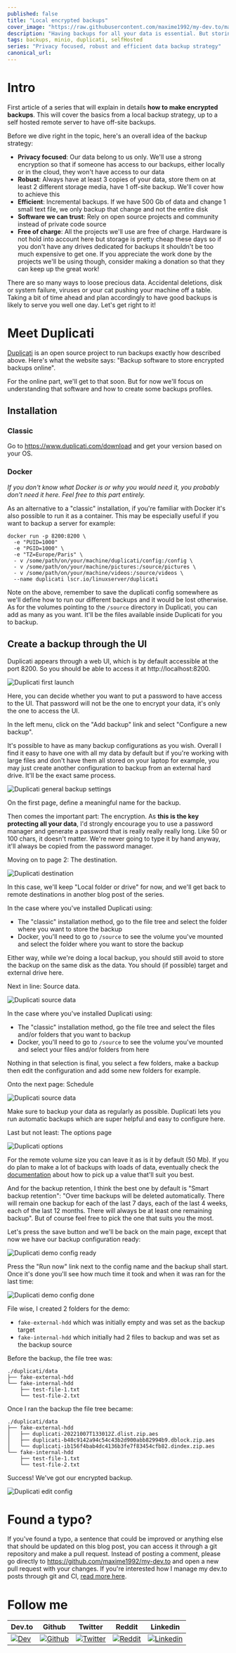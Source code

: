 ```yaml
---
published: false
title: "Local encrypted backups"
cover_image: "https://raw.githubusercontent.com/maxime1992/my-dev.to/master/blog-posts/encrypted-backups-part-1/assets/encrypted-backups-part-1-cover.png"
description: "Having backups for all your data is essential. But storing them in the cloud or on a local disk is not without any risks for privacy"
tags: backups, minio, duplicati, selfHosted
series: "Privacy focused, robust and efficient data backup strategy"
canonical_url:
---
```


# Intro

First article of a series that will explain in details **how to make encrypted backups**. This will cover the basics from a local backup strategy, up to a self hosted remote server to have off-site backups.

Before we dive right in the topic, here's an overall idea of the backup strategy:

- **Privacy focused**: Our data belong to us only. We'll use a strong encryption so that if someone has access to our backups, either locally or in the cloud, they won't have access to our data
- **Robust**: Always have at least 3 copies of your data, store them on at least 2 different storage media, have 1 off-site backup. We'll cover how to achieve this
- **Efficient**: Incremental backups. If we have 500 Gb of data and change 1 small text file, we only backup that change and not the entire disk
- **Software we can trust**: Rely on open source projects and community instead of private code source
- **Free of charge**: All the projects we'll use are free of charge. Hardware is not hold into account here but storage is pretty cheap these days so if you don't have any drives dedicated for backups it shouldn't be too much expensive to get one. If you appreciate the work done by the projects we'll be using though, consider making a donation so that they can keep up the great work!

There are so many ways to loose precious data. Accidental deletions, disk or system failure, viruses or your cat pushing your machine off a table. Taking a bit of time ahead and plan accordingly to have good backups is likely to serve you well one day. Let's get right to it!

# Meet Duplicati

[Duplicati](https://www.duplicati.com) is an open source project to run backups exactly how described above. Here's what the website says: "Backup software to store encrypted backups online".

For the online part, we'll get to that soon. But for now we'll focus on understanding that software and how to create some backups profiles.

## Installation

### Classic

Go to https://www.duplicati.com/download and get your version based on your OS.

### Docker

_If you don't know what Docker is or why you would need it, you probably don't need it here. Feel free to this part entirely._

As an alternative to a "classic" installation, if you're familiar with Docker it's also possible to run it as a container. This may be especially useful if you want to backup a server for example:

```
docker run -p 8200:8200 \
  -e "PUID=1000"
  -e "PGID=1000" \
  -e "TZ=Europe/Paris" \
  - v /some/path/on/your/machine/duplicati/config:/config \
  - v /some/path/on/your/machine/pictures:/source/pictures \
  - v /some/path/on/your/machine/videos:/source/videos \
  --name duplicati lscr.io/linuxserver/duplicati
```

Note on the above, remember to save the duplicati config somewhere as we'll define how to run our different backups and it would be lost otherwise.  
As for the volumes pointing to the `/source` directory in Duplicati, you can add as many as you want. It'll be the files available inside Duplicati for you to backup.

## Create a backup through the UI

Duplicati appears through a web UI, which is by default accessible at the port 8200. So you should be able to access it at http://localhost:8200.

![Duplicati first launch](./assets/duplicati-first-launch.png 'Duplicati first launch')

Here, you can decide whether you want to put a password to have access to the UI. That password will not be the one to encrypt your data, it's only the one to access the UI.

In the left menu, click on the "Add backup" link and select "Configure a new backup".

It's possible to have as many backup configurations as you wish. Overall I find it easy to have one with all my data by default but if you're working with large files and don't have them all stored on your laptop for example, you may just create another configuration to backup from an external hard drive. It'll be the exact same process.

![Duplicati general backup settings](./assets/duplicati-general-backup-settings.png 'Duplicati general backup settings')

On the first page, define a meaningful name for the backup.

Then comes the important part: The encryption. As **this is the key protecting all your data**, I'd strongly encourage you to use a password manager and generate a password that is really really really long. Like 50 or 100 chars, it doesn't matter. We're never going to type it by hand anyway, it'll always be copied from the password manager.

Moving on to page 2: The destination.

![Duplicati destination](./assets/duplicati-destination.png 'Duplicati destination')

In this case, we'll keep "Local folder or drive" for now, and we'll get back to remote destinations in another blog post of the series.

In the case where you've installed Duplicati using:

- The "classic" installation method, go to the file tree and select the folder where you want to store the backup
- Docker, you'll need to go to `/source` to see the volume you've mounted and select the folder where you want to store the backup

Either way, while we're doing a local backup, you should still avoid to store the backup on the same disk as the data. You should (if possible) target and external drive here.

Next in line: Source data.

![Duplicati source data](./assets/duplicati-source-data.png 'Duplicati source data')

In the case where you've installed Duplicati using:

- The "classic" installation method, go the file tree and select the files and/or folders that you want to backup
- Docker, you'll need to go to `/source` to see the volume you've mounted and select your files and/or folders from here

Nothing in that selection is final, you select a few folders, make a backup then edit the configuration and add some new folders for example.

Onto the next page: Schedule

![Duplicati source data](./assets/duplicati-source-data.png 'Duplicati source data')

Make sure to backup your data as regularly as possible. Duplicati lets you run automatic backups which are super helpful and easy to configure here.

Last but not least: The options page

![Duplicati options](./assets/duplicati-options.png 'Duplicati options')

For the remote volume size you can leave it as is it by default (50 Mb). If you do plan to make a lot of backups with loads of data, eventually check the [documentation](https://www.duplicati.com/articles/Choosing-Sizes/#remote-volume-size) about how to pick up a value that'll suit you best.

And for the backup retention, I think the best one by default is "Smart backup retention": "Over time backups will be deleted automatically. There will remain one backup for each of the last 7 days, each of the last 4 weeks, each of the last 12 months. There will always be at least one remaining backup". But of course feel free to pick the one that suits you the most.

Let's press the save button and we'll be back on the main page, except that now we have our backup configuration ready:

![Duplicati demo config ready](./assets/duplicati-demo-config-ready.png 'Duplicati demo config ready')

Press the "Run now" link next to the config name and the backup shall start. Once it's done you'll see how much time it took and when it was ran for the last time:

![Duplicati demo config done](./assets/duplicati-demo-config-done.png 'Duplicati demo config done')

File wise, I created 2 folders for the demo:

- `fake-external-hdd` which was initially empty and was set as the backup target
- `fake-internal-hdd` which initially had 2 files to backup and was set as the backup source

Before the backup, the file tree was:

```
./duplicati/data
├── fake-external-hdd
└── fake-internal-hdd
    ├── test-file-1.txt
    └── test-file-2.txt
```

Once I ran the backup the file tree became:

```
./duplicati/data
├── fake-external-hdd
│   ├── duplicati-20221007T133012Z.dlist.zip.aes
│   ├── duplicati-b48c9142a94c54c43b2d900abb82994b9.dblock.zip.aes
│   └── duplicati-ib156f4bab4dc4136b3fe7f83454cfb82.dindex.zip.aes
└── fake-internal-hdd
    ├── test-file-1.txt
    └── test-file-2.txt
```

Success! We've got our encrypted backup.

![Duplicati edit config](./assets/duplicati-edit-config.png 'Duplicati edit config')

# Found a typo?

If you've found a typo, a sentence that could be improved or anything else that should be updated on this blog post, you can access it through a git repository and make a pull request. Instead of posting a comment, please go directly to https://github.com/maxime1992/my-dev.to and open a new pull request with your changes. If you're interested how I manage my dev.to posts through git and CI, [read more here](https://dev.to/maxime1992/manage-your-dev-to-blog-posts-from-a-git-repo-and-use-continuous-deployment-to-auto-publish-update-them-143j).

# Follow me

| Dev.to                                                                                                                              | Github                                                                                                                                           | Twitter                                                                                                                                              | Reddit                                                                                                                                                    | Linkedin                                                                                                                                                              |
| ----------------------------------------------------------------------------------------------------------------------------------- | ------------------------------------------------------------------------------------------------------------------------------------------------ | ---------------------------------------------------------------------------------------------------------------------------------------------------- | --------------------------------------------------------------------------------------------------------------------------------------------------------- | --------------------------------------------------------------------------------------------------------------------------------------------------------------------- |
| [![Dev](https://raw.githubusercontent.com/maxime1992/my-dev.to/master/shared-assets/dev-logo.png 'Dev')](https://dev.to/maxime1992) | [![Github](https://raw.githubusercontent.com/maxime1992/my-dev.to/master/shared-assets/github-logo.png 'Github')](https://github.com/maxime1992) | [![Twitter](https://raw.githubusercontent.com/maxime1992/my-dev.to/master/shared-assets/twitter-logo.png 'Twitter')](https://twitter.com/maxime1992) | [![Reddit](https://raw.githubusercontent.com/maxime1992/my-dev.to/master/shared-assets/reddit-logo.png 'Reddit')](https://www.reddit.com/user/maxime1992) | [![Linkedin](https://raw.githubusercontent.com/maxime1992/my-dev.to/master/shared-assets/linkedin-logo.png 'Linkedin')](https://www.linkedin.com/in/maximerobert1992) |

